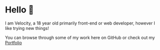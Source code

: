 # Hello 👋

I am Velocity, a 18 year old primarily front-end or web developer, however I like trying new things!

You can browse through some of my work here on GitHub or check out my [Portfolio](https://vlcty.netlify.app)
